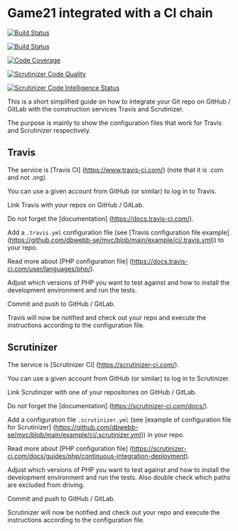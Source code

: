 Game21 integrated with a CI chain
===============================

[![Build Status](https://travis-ci.com/unbreakablery/ci.svg?branch=main)](https://travis-ci.com/unbreakablery/ci)

[![Build Status](https://scrutinizer-ci.com/g/unbreakablery/ci/badges/build.png?b=main)](https://scrutinizer-ci.com/g/unbreakablery/ci/build-status/main)

[![Code Coverage](https://scrutinizer-ci.com/g/unbreakablery/ci/badges/coverage.png?b=main)](https://scrutinizer-ci.com/g/unbreakablery/ci/?branch=main)

[![Scrutinizer Code Quality](https://scrutinizer-ci.com/g/unbreakablery/ci/badges/quality-score.png?b=main)](https://scrutinizer-ci.com/g/unbreakablery/ci/?branch=main)

[![Scrutinizer Code Intelligence Status](https://scrutinizer-ci.com/g/unbreakablery/ci/badges/code-intelligence.svg?b=main)](https://scrutinizer-ci.com/g/unbreakablery/ci/?branch=main)


This is a short simplified guide on how to integrate your Git repo on GitHub / GitLab with the construction services Travis and Scrutinizer.

The purpose is mainly to show the configuration files that work for Travis and Scrutinizer respectively.

Travis
-------------------------------

The service is [Travis CI] (https://www.travis-ci.com/) (note that it is .com and not .org).

You can use a given account from GitHub (or similar) to log in to Travis.

Link Travis with your repos on GitHub / GitLab.

Do not forget the [documentation] (https://docs.travis-ci.com/).

Add a `.travis.yml` configuration file (see [Travis configuration file example] (https://github.com/dbwebb-se/mvc/blob/main/example/ci/.travis.yml)) to your repo.

Read more about [PHP configuration file] (https://docs.travis-ci.com/user/languages/php/).

Adjust which versions of PHP you want to test against and how to install the development environment and run the tests.

Commit and push to GitHub / GitLab.

Travis will now be notified and check out your repo and execute the instructions according to the configuration file.

Scrutinizer
-------------------------------

The service is [Scrutinizer CI] (https://scrutinizer-ci.com/).

You can use a given account from GitHub (or similar) to log in to Scrutinizer.

Link Scrutinizer with one of your repositories on GitHub / GitLab.

Do not forget the [documentation] (https://scrutinizer-ci.com/docs/).

Add a configuration file `.scrutinizer.yml` (see [example of configuration file for Scrutinizer] (https://github.com/dbwebb-se/mvc/blob/main/example/ci/.scrutinizer.yml)) in your repo.

Read more about [PHP configuration file] (https://scrutinizer-ci.com/docs/guides/php/continuous-integration-deployment).

Adjust which versions of PHP you want to test against and how to install the development environment and run the tests. Also double check which paths are excluded from driving.

Commit and push to GitHub / GitLab.

Scrutinizer will now be notified and check out your repo and execute the instructions according to the configuration file.
